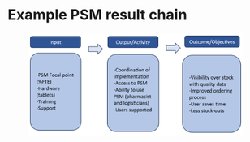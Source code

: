 # Example PSM result chain

<figure><img src="../.gitbook/assets/image (2).png" alt=""><figcaption></figcaption></figure>
